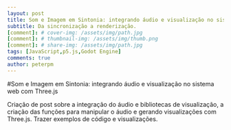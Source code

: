 ```yaml
---
layout: post
title: Som e Imagem em Sintonia: integrando áudio e visualização no sistema web com Three.js
subtitle: Da sincronização a renderização.
[comment]: # cover-img: /assets/img/path.jpg
[comment]: # thumbnail-img: /assets/img/thumb.png
[comment]: # share-img: /assets/img/path.jpg
tags: [JavaScript,p5.js,Godot Engine]
comments: true
author: peterpm
---
```


#Som e Imagem em Sintonia: integrando áudio e visualização no sistema web com Three.js



Criação de post sobre a integração do áudio e bibliotecas de visualização, a criação das funções para manipular o áudio e gerando visualizações com Three.js. Trazer exemplos de código e visualizações.

